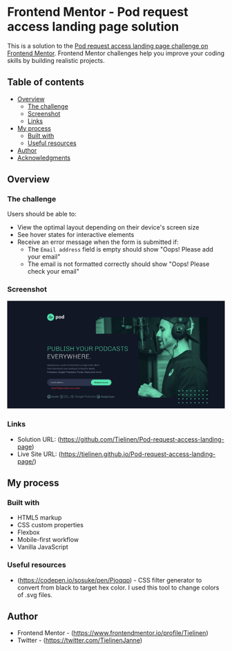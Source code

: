 # Frontend Mentor - Pod request access landing page solution

This is a solution to the [Pod request access landing page challenge on Frontend Mentor](https://www.frontendmentor.io/challenges/pod-request-access-landing-page-eyTmdkLSG). Frontend Mentor challenges help you improve your coding skills by building realistic projects.

## Table of contents

- [Overview](#overview)
  - [The challenge](#the-challenge)
  - [Screenshot](#screenshot)
  - [Links](#links)
- [My process](#my-process)
  - [Built with](#built-with)
  - [Useful resources](#useful-resources)
- [Author](#author)
- [Acknowledgments](#acknowledgments)

## Overview

### The challenge

Users should be able to:

- View the optimal layout depending on their device's screen size
- See hover states for interactive elements
- Receive an error message when the form is submitted if:
  - The `Email address` field is empty should show "Oops! Please add your email"
  - The email is not formatted correctly should show "Oops! Please check your email"

### Screenshot

![](./screenshot.jpg)

### Links

- Solution URL: (https://github.com/Tielinen/Pod-request-access-landing-page)
- Live Site URL: (https://tielinen.github.io/Pod-request-access-landing-page/)

## My process

### Built with

- HTML5 markup
- CSS custom properties
- Flexbox
- Mobile-first workflow
- Vanilla JavaScript

### Useful resources

- (https://codepen.io/sosuke/pen/Pjoqqp) - CSS filter generator to convert from black to target hex color. I used this tool to change colors of .svg files.

## Author

- Frontend Mentor - (https://www.frontendmentor.io/profile/Tielinen)
- Twitter - (https://twitter.com/TielinenJanne)
